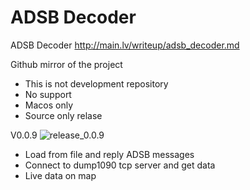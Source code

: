 # ADSB Decoder

ADSB Decoder http://main.lv/writeup/adsb_decoder.md

Github mirror of the project

* This is not development repository
* No support
* Macos only
* Source only relase

V0.0.9
![release_0.0.9](images/release_0.0.9.png)
* Load from file and reply ADSB messages
* Connect to dump1090 tcp server and get data
* Live data on map
